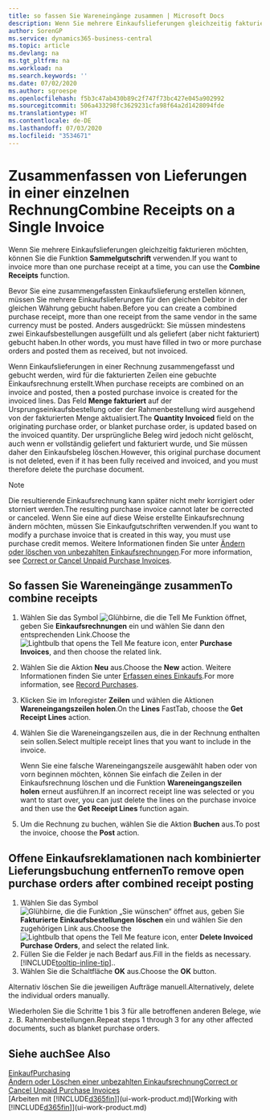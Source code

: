 ```yaml
---
title: so fassen Sie Wareneingänge zusammen | Microsoft Docs
description: Wenn Sie mehrere Einkaufslieferungen gleichzeitig fakturieren möchten, können Sie die Funktion Sammelgutschrift verwenden.
author: SorenGP
ms.service: dynamics365-business-central
ms.topic: article
ms.devlang: na
ms.tgt_pltfrm: na
ms.workload: na
ms.search.keywords: ''
ms.date: 07/02/2020
ms.author: sgroespe
ms.openlocfilehash: f5b3c47ab430b89c2f747f73bc427e045a902992
ms.sourcegitcommit: 506a433298fc3629231cfa98f64a2d1428094fde
ms.translationtype: HT
ms.contentlocale: de-DE
ms.lasthandoff: 07/03/2020
ms.locfileid: "3534671"
---
```

# <a name="combine-receipts-on-a-single-invoice"></a><span data-ttu-id="31359-103">Zusammenfassen von Lieferungen in einer einzelnen Rechnung</span><span class="sxs-lookup"><span data-stu-id="31359-103">Combine Receipts on a Single Invoice</span></span>

<span data-ttu-id="31359-104">Wenn Sie mehrere Einkaufslieferungen gleichzeitig fakturieren möchten, können Sie die Funktion **Sammelgutschrift** verwenden.</span><span class="sxs-lookup"><span data-stu-id="31359-104">If you want to invoice more than one purchase receipt at a time, you can use the **Combine Receipts** function.</span></span>  

<span data-ttu-id="31359-105">Bevor Sie eine zusammengefassten Einkaufslieferung erstellen können, müssen Sie mehrere Einkaufslieferungen für den gleichen Debitor in der gleichen Währung gebucht haben.</span><span class="sxs-lookup"><span data-stu-id="31359-105">Before you can create a combined purchase receipt, more than one receipt from the same vendor in the same currency must be posted.</span></span> <span data-ttu-id="31359-106">Anders ausgedrückt: Sie müssen mindestens zwei Einkaufsbestellungen ausgefüllt und als geliefert (aber nicht fakturiert) gebucht haben.</span><span class="sxs-lookup"><span data-stu-id="31359-106">In other words, you must have filled in two or more purchase orders and posted them as received, but not invoiced.</span></span>  

<span data-ttu-id="31359-107">Wenn Einkaufslieferungen in einer Rechnung zusammengefasst und gebucht werden, wird für die fakturierten Zeilen eine gebuchte Einkaufsrechnung erstellt.</span><span class="sxs-lookup"><span data-stu-id="31359-107">When purchase receipts are combined on an invoice and posted, then a posted purchase invoice is created for the invoiced lines.</span></span> <span data-ttu-id="31359-108">Das Feld **Menge fakturiert** auf der Ursprungseinkaufsbestellung oder der Rahmenbestellung wird ausgehend von der fakturierten Menge aktualisiert.</span><span class="sxs-lookup"><span data-stu-id="31359-108">The **Quantity Invoiced** field on the originating purchase order, or blanket purchase order, is updated based on the invoiced quantity.</span></span> <span data-ttu-id="31359-109">Der ursprüngliche Beleg wird jedoch nicht gelöscht, auch wenn er vollständig geliefert und fakturiert wurde, und Sie müssen daher den Einkaufsbeleg löschen.</span><span class="sxs-lookup"><span data-stu-id="31359-109">However, this original purchase document is not deleted, even if it has been fully received and invoiced, and you must therefore delete the purchase document.</span></span>  

> [!NOTE]
> <span data-ttu-id="31359-110">Die resultierende Einkaufsrechnung kann später nicht mehr korrigiert oder storniert werden.</span><span class="sxs-lookup"><span data-stu-id="31359-110">The resulting purchase invoice cannot later be corrected or canceled.</span></span> <span data-ttu-id="31359-111">Wenn Sie eine auf diese Weise erstellte Einkaufsrechnung ändern möchten, müssen Sie Einkaufgutschriften verwenden.</span><span class="sxs-lookup"><span data-stu-id="31359-111">If you want to modify a purchase invoice that is created in this way, you must use purchase credit memos.</span></span> <span data-ttu-id="31359-112">Weitere Informationen finden Sie unter [Ändern oder löschen von unbezahlten Einkaufsrechnungen](purchasing-how-correct-cancel-unpaid-purchase-invoices.md).</span><span class="sxs-lookup"><span data-stu-id="31359-112">For more information, see [Correct or Cancel Unpaid Purchase Invoices](purchasing-how-correct-cancel-unpaid-purchase-invoices.md).</span></span>

## <a name="to-combine-receipts"></a><span data-ttu-id="31359-113">So fassen Sie Wareneingänge zusammen</span><span class="sxs-lookup"><span data-stu-id="31359-113">To combine receipts</span></span>

1. <span data-ttu-id="31359-114">Wählen Sie das Symbol ![Glühbirne, die die Tell Me Funktion öffnet](media/ui-search/search_small.png "Sagen Sie mir, was Sie tun wollen"), geben Sie **Einkaufsrechnungen** ein und wählen Sie dann den entsprechenden Link.</span><span class="sxs-lookup"><span data-stu-id="31359-114">Choose the ![Lightbulb that opens the Tell Me feature](media/ui-search/search_small.png "Tell me what you want to do") icon, enter **Purchase Invoices**, and then choose the related link.</span></span>  
2. <span data-ttu-id="31359-115">Wählen Sie die Aktion **Neu** aus.</span><span class="sxs-lookup"><span data-stu-id="31359-115">Choose the **New** action.</span></span> <span data-ttu-id="31359-116">Weitere Informationen finden Sie unter [Erfassen eines Einkaufs](purchasing-how-record-purchases.md).</span><span class="sxs-lookup"><span data-stu-id="31359-116">For more information, see [Record Purchases](purchasing-how-record-purchases.md).</span></span>  
3. <span data-ttu-id="31359-117">Klicken Sie im Inforegister **Zeilen** und wählen die  Aktionen **Wareneingangszeilen holen**.</span><span class="sxs-lookup"><span data-stu-id="31359-117">On the **Lines** FastTab, choose the **Get Receipt Lines** action.</span></span>  
4. <span data-ttu-id="31359-118">Wählen Sie die Wareneingangszeilen aus, die in der Rechnung enthalten sein sollen.</span><span class="sxs-lookup"><span data-stu-id="31359-118">Select multiple receipt lines that you want to include in the invoice.</span></span>  

    <span data-ttu-id="31359-119">Wenn Sie eine falsche Wareneingangszeile ausgewählt haben oder von vorn beginnen möchten, können Sie einfach die Zeilen in der Einkaufsrechnung löschen und die Funktion **Wareneingangszeilen holen** erneut ausführen.</span><span class="sxs-lookup"><span data-stu-id="31359-119">If an incorrect receipt line was selected or you want to start over, you can just delete the lines on the purchase invoice and then use the **Get Receipt Lines** function again.</span></span>  
5. <span data-ttu-id="31359-120">Um die Rechnung zu buchen, wählen Sie die Aktion **Buchen** aus.</span><span class="sxs-lookup"><span data-stu-id="31359-120">To post the invoice, choose the **Post** action.</span></span>  

## <a name="to-remove-open-purchase-orders-after-combined-receipt-posting"></a><span data-ttu-id="31359-121">Offene Einkaufsreklamationen nach kombinierter Lieferungsbuchung entfernen</span><span class="sxs-lookup"><span data-stu-id="31359-121">To remove open purchase orders after combined receipt posting</span></span>

1. <span data-ttu-id="31359-122">Wählen Sie das Symbol ![Glühbirne, die die Funktion „Sie wünschen“ öffnet](media/ui-search/search_small.png "Sagen Sie mir, was Sie tun wollen") aus, geben Sie **Fakturierte Einkaufsbestellungen löschen** ein und wählen Sie den zugehörigen Link aus.</span><span class="sxs-lookup"><span data-stu-id="31359-122">Choose the ![Lightbulb that opens the Tell Me feature](media/ui-search/search_small.png "Tell me what you want to do") icon, enter **Delete Invoiced Purchase Orders**, and select the related link.</span></span>  
2. <span data-ttu-id="31359-123">Füllen Sie die Felder je nach Bedarf aus.</span><span class="sxs-lookup"><span data-stu-id="31359-123">Fill in the fields as necessary.</span></span> [!INCLUDE[tooltip-inline-tip](includes/tooltip-inline-tip_md.md)]<span data-ttu-id="31359-124">.</span><span class="sxs-lookup"><span data-stu-id="31359-124">.</span></span>
3. <span data-ttu-id="31359-125">Wählen Sie die Schaltfläche **OK** aus.</span><span class="sxs-lookup"><span data-stu-id="31359-125">Choose the **OK** button.</span></span>  

<span data-ttu-id="31359-126">Alternativ löschen Sie die jeweiligen Aufträge manuell.</span><span class="sxs-lookup"><span data-stu-id="31359-126">Alternatively, delete the individual orders manually.</span></span>

<span data-ttu-id="31359-127">Wiederholen Sie die Schritte 1 bis 3 für alle betroffenen anderen Belege, wie z. B. Rahmenbestellungen.</span><span class="sxs-lookup"><span data-stu-id="31359-127">Repeat steps 1 through 3 for any other affected documents, such as blanket purchase orders.</span></span>

## <a name="see-also"></a><span data-ttu-id="31359-128">Siehe auch</span><span class="sxs-lookup"><span data-stu-id="31359-128">See Also</span></span>

[<span data-ttu-id="31359-129">Einkauf</span><span class="sxs-lookup"><span data-stu-id="31359-129">Purchasing</span></span>](purchasing-manage-purchasing.md)  
[<span data-ttu-id="31359-130">Ändern oder Löschen einer unbezahlten Einkaufsrechnung</span><span class="sxs-lookup"><span data-stu-id="31359-130">Correct or Cancel Unpaid Purchase Invoices</span></span>](purchasing-how-correct-cancel-unpaid-purchase-invoices.md)  
<span data-ttu-id="31359-131">[Arbeiten mit [!INCLUDE[d365fin](includes/d365fin_md.md)]](ui-work-product.md)</span><span class="sxs-lookup"><span data-stu-id="31359-131">[Working with [!INCLUDE[d365fin](includes/d365fin_md.md)]](ui-work-product.md)</span></span>  
